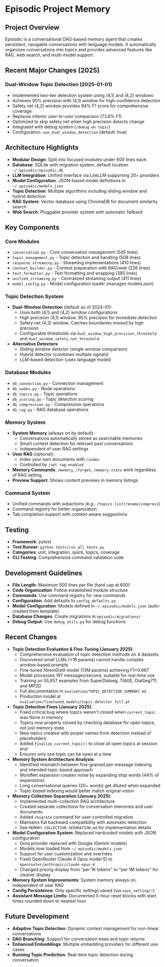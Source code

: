 # Episodic Project Memory

## Project Overview

Episodic is a conversational DAG-based memory agent that creates persistent, navigable conversations with language models. It automatically organizes conversations into topics and provides advanced features like RAG, web search, and multi-model support.

## Recent Major Changes (2025)

### Dual-Window Topic Detection (2025-01-01)
- Implemented two-tier detection system using (4,1) and (4,2) windows
- Achieves 95% precision with (4,1) window for high-confidence detection  
- Safety net (4,2) window provides 94% F1 score for comprehensive coverage
- Replaces inferior user-to-user comparison (73.8% F1)
- Optimized to skip safety net when high precision detects change
- Integrated with debug system (`/debug on topic`)
- Configuration: `use_dual_window_detection` (default: true)

## Architecture Highlights

- **Modular Design**: Split into focused modules under 600 lines each
- **Database**: SQLite with migration system, default location `~/.episodic/episodic.db`
- **LLM Integration**: Unified interface via LiteLLM supporting 20+ providers
- **Model Configuration**: JSON-based model definitions in `~/.episodic/models.json`
- **Topic Detection**: Multiple algorithms including sliding window and hybrid detection
- **RAG System**: Vector database using ChromaDB for document similarity search
- **Web Search**: Pluggable provider system with automatic fallback

## Key Components

### Core Modules
- `conversation.py` - Core conversation management (545 lines)
- `topic_management.py` - Topic detection and handling (508 lines)
- `response_streaming.py` - Streaming implementations (410 lines)
- `context_builder.py` - Context preparation with RAG/web (226 lines)
- `text_formatter.py` - Text formatting and wrapping (385 lines)
- `unified_streaming.py` - Centralized streaming output (411 lines)
- `model_config.py` - Model configuration loader (manages models.json)

### Topic Detection System
- **Dual-Window Detection** (default as of 2024-01):
  - Uses both (4,1) and (4,2) window configurations
  - High precision (4,1) window: 95% precision for immediate detection
  - Safety net (4,2) window: Catches boundaries missed by high precision
  - Configurable thresholds via `dual_window_high_precision_threshold` and `dual_window_safety_net_threshold`
- **Alternative Detectors**:
  - Sliding window detector (single window comparison)
  - Hybrid detector (combines multiple signals)
  - LLM-based detection (uses language model)

### Database Modules
- `db_connection.py` - Connection management
- `db_nodes.py` - Node operations
- `db_topics.py` - Topic operations
- `db_scoring.py` - Topic detection scoring
- `db_compression.py` - Compression operations
- `db_rag.py` - RAG database operations

### Memory System
- **System Memory** (always on by default):
  - Conversations automatically stored as searchable memories
  - Smart context detection for relevant past conversations
  - Independent of user RAG settings
- **User RAG** (optional):
  - Index your own documents with `/index`
  - Controlled by `/set rag-enabled`
- **Memory Commands**: `/memory`, `/forget`, `/memory-stats` work regardless of RAG setting
- **Preview Support**: Shows content previews in memory listings

### Command System
- Unified commands with subactions (e.g., `/topics list|rename|compress`)
- Command registry for better organization
- Tab completion support with context-aware suggestions

## Testing

- **Framework**: pytest
- **Test Runner**: `python tests/run_all_tests.py`
- **Categories**: unit, integration, quick, topics, coverage
- **CLI Testing**: Comprehensive command validation suite

## Development Guidelines

- **File Length**: Maximum 500 lines per file (hard cap at 600)
- **Code Organization**: Follow established module structure
- **Commands**: Use command registry for new commands
- **Configuration**: Add defaults to `config_defaults.py`
- **Model Configuration**: Models defined in `~/.episodic/models.json` (auto-created from template)
- **Database Changes**: Create migrations in `episodic/migrations/`
- **Debug Output**: Use `debug_utils.py` for debug functions

## Recent Changes

- **Topic Detection Evaluation & Fine-Tuning (January 2025)**:
  - Comprehensive evaluation of topic detection methods on 4 datasets
  - Discovered small LLMs (<1B params) cannot handle complex window-based prompts
  - Fine-tuned XtremDistil model (13M params) achieving F1=0.667
  - Model processes 197 messages/second, suitable for real-time use
  - Training on 55,657 examples from SuperDialseg, TIAGE, DialSeg711, and MP2D
  - Full documentation in `evaluation/TOPIC_DETECTION_SUMMARY.md`
  - Production model at `evaluation/finetuned_models/topic_detector_full.pt`
- **Topic Detection Fixes (January 2025)**:
  - Fixed critical bug where topics weren't closed when `current_topic` was None in memory
  - Topics now properly closed by checking database for open topics, not just memory state
  - New topics created with proper names from detection instead of placeholders
  - Added `finalize_current_topic()` to close all open topics at session end
  - Ensures only one topic can be open at a time
- **Memory System Architecture Analysis**:
  - Identified mismatch between fine-grained per-message indexing and intended topic-based approach
  - WordNet expansion creates noise by expanding stop words (44% of expansions)
  - Long conversational queries (20+ words) get diluted when expanded
  - Topic-based indexing would better match original vision
- **Memory Collection Separation (January 2025)**:
  - Implemented multi-collection RAG architecture
  - Created separate collections for conversation memories and user documents
  - Added `/migrate` command for user-controlled migration
  - Maintains full backward compatibility with automatic detection
  - See `MEMORY_COLLECTION_SEPARATION.md` for implementation details
- **Model Configuration System**: Replaced hardcoded models with JSON configuration
  - Groq provider replaced with Google (Gemini models)
  - Models now loaded from `~/.episodic/models.json`
  - Support for user customization and overrides
  - Fixed OpenRouter Claude 4 Opus model ID to `openrouter/anthropic/claude-opus-4`
  - Changed pricing display from "per 1K tokens" to "per 1M tokens" for cleaner display
- **Memory System Improvements**: System memory always on, independent of user RAG
- **Config Persistence**: Only specific settings saved (via `save_setting()`)
- **Assistant Message Limits**: Documented 5-hour reset blocks with start times rounded down to nearest hour

## Future Development

- **Adaptive Topic Detection**: Dynamic context management for non-linear conversations
- **DAG Branching**: Support for conversation trees and topic returns
- **Enhanced Embeddings**: Multiple embedding providers for different use cases
- **Running Topic Prediction**: Real-time topic detection during conversation